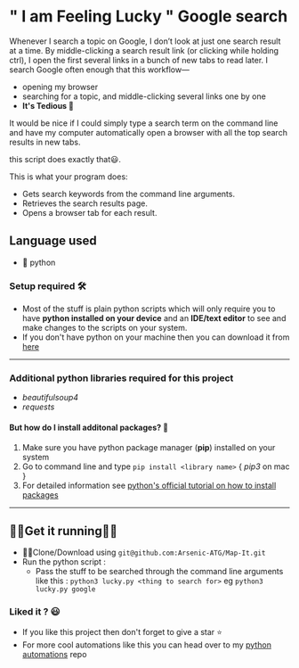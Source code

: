 # " I am Feeling Lucky " Google search
Whenever I search a topic on Google, I don’t look at just one search result at a time. By middle-clicking a search result link (or clicking while holding ctrl), I open the first several links in a bunch of new tabs to read later. I search Google often enough that this workflow—
- opening my browser
- searching for a topic, and middle-clicking several links one by one
-  **It's Tedious 🥱** 

It would be nice if I could simply type a search term on the command line and have my computer automatically open a browser with all the top search results in new tabs.

this script does exactly that😃.

This is what your program does:
- Gets search keywords from the command line arguments.
- Retrieves the search results page.
- Opens a browser tab for each result.

## Language used
- 🐍 python

### Setup required 🛠
- Most of the stuff is plain python scripts which will only require you to have **python installed on your device** and an **IDE/text editor** to see and make changes to the scripts on your system.
- If you don't have python on your machine then you can download it from [here](https://www.python.org/downloads/)

---

### Additional python libraries required for this project
- _beautifulsoup4_
- _requests_

#### But how do I install additonal packages? 🤨
1. Make sure you have python package manager (**pip**) installed on your system
2. Go to command line and type ```pip install <library name>``` { _pip3_ on mac }
3. For detailed information see [python's official tutorial on how to install packages](https://packaging.python.org/tutorials/installing-packages/)

---

## 🏃‍♀️Get it running🏃‍♂️
- 👯‍♂️Clone/Download using ```git@github.com:Arsenic-ATG/Map-It.git```
- Run the python script :
   - Pass the stuff to be searched through the command line arguments like this : ```python3 lucky.py <thing to search for>```
     eg ```python3 lucky.py google```

### Liked it ? 😃
- If you like this project then don't forget to give a star ⭐️
- For more cool automations like this you can head over to my [python automations](https://github.com/Arsenic-ATG/Python-Automations) repo

